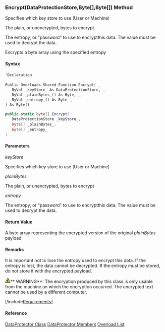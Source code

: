 ### Encrypt(DataProtectionStore,Byte\[\],Byte\[\]) Method

Specifies which key store to use (User or Machine)

The plain, or unencrypted, bytes to encrypt

The entropy, or "password" to use to encryptthis data. The value must be used to decrypt the data.

Encrypts a byte array using the specified entropy

#### Syntax

```vbnet
'Declaration

Public Overloads Shared Function Encrypt( _
   ByVal _keyStore_ As DataProtectionStore, _
   ByVal _plainBytes_() As Byte, _
   ByVal _entropy_() As Byte _
) As Byte()
```

```csharp
public static byte[] Encrypt(
   DataProtectionStore _keyStore_,
   byte[] _plainBytes_,
   byte[] _entropy_
)
```

#### Parameters

_keyStore_

Specifies which key store to use (User or Machine)

_plainBytes_

The plain, or unencrypted, bytes to encrypt

_entropy_

The entropy, or "password" to use to encryptthis data. The value must be used to decrypt the data.

#### Return Value

A byte array representing the encrypted version of the original _plainBytes_ payload

#### Remarks

It is important not to lose the entropy used to encrypt this data. If the entropy is lost, the data cannot be decrypted. If the entropy must be stored, do not store it with the encrypted payload.

![warning](../images/warning.gif)** WARNING**:  The encryption produced by this class is only usable from the machine on which the encryption occurred. The encrypted text cannot be used by a different computer.

[!include[Requirements](../partials/requirements.md)]

#### Reference

[DataProtector Class](FChoice.Common~FChoice.Common.DataProtector.md)
[DataProtector Members](FChoice.Common~FChoice.Common.DataProtector_members.md)
[Overload List](FChoice.Common~FChoice.Common.DataProtector~Encrypt.md)
